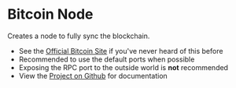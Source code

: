 # Bitcoin Node

Creates a node to fully sync the blockchain.

- See the [Official Bitcoin Site](https://bitcoin.org/en/) if you've never heard of this before
- Recommended to use the default ports when possible
- Exposing the RPC port to the outside world is **not** recommended
- View the [Project on Github](https://github.com/kylemanna/docker-bitcoind) for documentation
